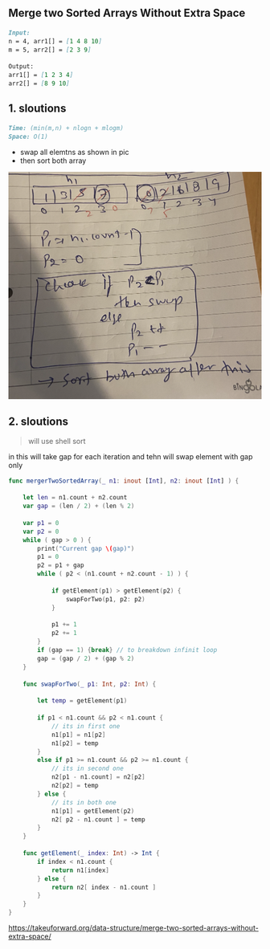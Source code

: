 ## Merge two Sorted Arrays Without Extra Space

```markdown
Input: 
n = 4, arr1[] = [1 4 8 10] 
m = 5, arr2[] = [2 3 9]

Output: 
arr1[] = [1 2 3 4]
arr2[] = [8 9 10]

```

## 1. sloutions 

```markdown
Time: (min(m,n) + nlogn + mlogm)
Space: O(1)
```

- swap all elemtns as shown in pic
- then sort both array

![Alt text](/images_arr/merge2SortedArr.png)


## 2. sloutions 

> will use shell sort 

in this will take gap for each iteration and tehn will swap element with gap only


```swift
func mergerTwoSortedArray(_ n1: inout [Int], n2: inout [Int] ) {
    
    let len = n1.count + n2.count
    var gap = (len / 2) + (len % 2)
    
    var p1 = 0
    var p2 = 0
    while ( gap > 0 ) {
        print("Current gap \(gap)")
        p1 = 0
        p2 = p1 + gap
        while ( p2 < (n1.count + n2.count - 1) ) {
            
            if getElement(p1) > getElement(p2) {
                swapForTwo(p1, p2: p2)
            }
            
            p1 += 1
            p2 += 1
        }
        if (gap == 1) {break} // to breakdown infinit loop
        gap = (gap / 2) + (gap % 2)
    }
    
    func swapForTwo(_ p1: Int, p2: Int) {
        
        let temp = getElement(p1)
        
        if p1 < n1.count && p2 < n1.count { 
            // its in first one
            n1[p1] = n1[p2]
            n1[p2] = temp
        }
        else if p1 >= n1.count && p2 >= n1.count {
            // its in second one
            n2[p1 - n1.count] = n2[p2]
            n2[p2] = temp
        } else {
            // its in both one
            n1[p1] = getElement(p2)
            n2[ p2 - n1.count ] = temp
        }
    }

    func getElement(_ index: Int) -> Int {
        if index < n1.count {
            return n1[index]
        } else {
            return n2[ index - n1.count ]
        }
    }
}
```


https://takeuforward.org/data-structure/merge-two-sorted-arrays-without-extra-space/
